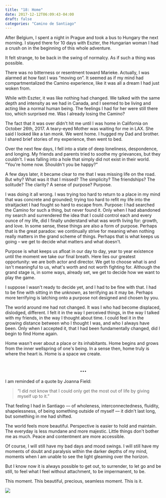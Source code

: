 ```yaml
---
title: "18: Home"
date: 2017-12-12T06:09:43-04:00
draft: false
categories: "Camino de Santiago"
---
```


After Belgium, I spent a night in Prague and took a bus to Hungary the next morning. I stayed there for 10 days with Eszter, the Hungarian woman I had a crush on in the beginning of this whole adventure.

It felt strange, to be back in the swing of normalcy. As if such a thing was possible.

There was no bitterness or resentment toward Marieke. Actually, I was alarmed at how fast I was “moving on”. It seemed as if my mind had compartmentalized the Camino experience, like it was all a dream I had just woken from.

While with Eszter, it was like nothing had changed. We talked with the same depth and intensity as we had in Canada, and I seemed to be living and acting like a normal human being. The feelings I had for her were still there too, which surprised me. Was I already losing the Camino?

The fact that it was over didn't hit me until I was home in California on October 26th, 2017. A teary-eyed Mother was waiting for me in LAX. She said I looked like a tan monk. We went home. I hugged my Dad and brother. I shared brief stories of my experience, then went to bed.

Over the next few days, I fell into a state of deep loneliness, despondence, and longing. My friends and parents tried to soothe my grievances, but they couldn't. I was falling into a hole that simply did not exist in their world. "You're home now. Shouldn't you be happy?"

A few days later, it became clear to me that I was missing life on the road. But why? What was it that I missed? The simplicity? The friendships? The solitude? The clarity? A sense of purpose? Purpose.

I was doing it all wrong. I was trying too hard to return to a place in my mind that was concrete and grounded; trying too hard to refit my life into the straitjacket I had fought so hard to escape from. Purpose: I had searched the Camino for such a thing, but never found it. Only when I had abandoned my search and surrendered the idea that I could control each and every ounce of my life, did I finally understand what was worth living for: growth, and love. In some sense, these things are also a form of purpose. Perhaps that is the great paradox: we continually strive for meaning when nothing really matters in the grand scheme of things. Perhaps that is what keeps us going – we get to decide what matters and what doesn't.

Purpose is what keeps us afloat in our day to day, year to year existence until the moment we take our final breath. Here lies our greatest opportunity: we are both actor and director. We get to choose what is and isn't meaningful to us, what's worth and not worth fighting for. Although the grand stage is, in some ways, already set, we get to decide how we want to play the game.

I suppose I wasn't ready to decide yet, and I had to be fine with that. I had to be fine with sitting in the unknown, as terrifying as it may be. Perhaps more terrifying is latching onto a purpose not designed and chosen by you.

The world around me had not changed. It was I who had become displaced, dislodged, different. I felt it in the way I perceived things, in the way I talked with my friends, in the way I thought about time. I could feel it in the growing distance between who I thought I was, and who I always have been. Only when I accepted it, that I had been fundamentally changed, did I begin to find Home again.

Home wasn't ever about a place or its inhabitants. Home begins and grows from the inner wellspring of one's being. In a sense then, home truly is where the heart is. Home is a space we create.

## <center> ... </center>

I am reminded of a quote by Joanna Field:

> “I did not know that I could only get the most out of life by giving myself up to it.”

That feeling I had in Santiago –– of wholeness, interconnectedness, fluidity, shapelessness, of being something outside of myself –– it didn't last long, but something in me had shifted.

The world feels more beautiful. Perspective is easier to hold and maintain. The everyday is less mundane and more majestic. Little things don't bother me as much. Peace and contentment are more accessible.

Of course, I will still have my bad days and mood swings. I will still have my moments of doubt and paralysis within the darker depths of my mind, moments when I am unable to see the light gleaming over the horizon.

But I know now it is always possible to get out, to surrender, to let go and be still, to feel what I feel without attachment, to be impermanent, to be.

This moment. This beautiful, precious, seamless moment. This is it.

![](/../images/home.jpg)